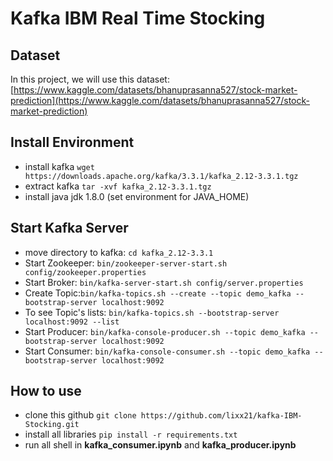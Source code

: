 # Kafka IBM Real Time Stocking

## Dataset

In this project, we will use this dataset:
[https://www.kaggle.com/datasets/bhanuprasanna527/stock-market-prediction](https://www.kaggle.com/datasets/bhanuprasanna527/stock-market-prediction)

## Install Environment

- install kafka ```wget https://downloads.apache.org/kafka/3.3.1/kafka_2.12-3.3.1.tgz```
- extract kafka ```tar -xvf kafka_2.12-3.3.1.tgz```
- install java jdk 1.8.0 (set environment for JAVA_HOME)


## Start Kafka Server

- move directory to kafka: ```cd kafka_2.12-3.3.1```
- Start Zookeeper: ```bin/zookeeper-server-start.sh config/zookeeper.properties```
- Start Broker: ```bin/kafka-server-start.sh config/server.properties```
- Create Topic:```bin/kafka-topics.sh --create --topic demo_kafka --bootstrap-server localhost:9092```
- To see Topic's lists:  ```bin/kafka-topics.sh --bootstrap-server localhost:9092 --list```
- Start Producer: ```bin/kafka-console-producer.sh --topic demo_kafka --bootstrap-server localhost:9092```
- Start Consumer: ```bin/kafka-console-consumer.sh --topic demo_kafka --bootstrap-server localhost:9092```

## How to use

- clone this github ```git clone https://github.com/lixx21/kafka-IBM-Stocking.git```
- install all libraries ```pip install -r requirements.txt```
- run all shell in **kafka_consumer.ipynb** and **kafka_producer.ipynb**
